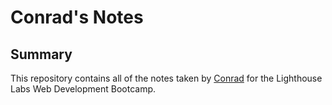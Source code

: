 # Conrad's Notes

## Summary 

This repository contains all of the notes taken by [Conrad](https://github.com/WenConrad) for the Lighthouse Labs Web Development Bootcamp.